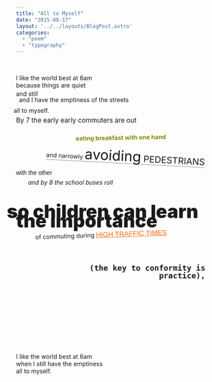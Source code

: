 ```yaml
---
title: "All to Myself"
date: "2015-08-17"
layout: '../../layouts/BlogPost.astro'
categories: 
  - "poem"
  - "typography"
---
```


<div class="atm-section">
  <p>&nbsp;</p>
  <p>I like the world best at 6am<br>because things are quiet<br><span class="atm-jar1">and still</span><br><span class="atm-jar2">and I have the emptiness of the streets</span><br><span class="atm-jar3">all to myself.</span></p>
  <p class="atm-line atm_p2-l1">By 7 the early early commuters are out</p>
  <p class="atm-line atm_p2-l2">eating breakfast with one hand</p>
  <p class="atm-line atm_p2-l3">and narrowly <span class="atm-bigger">avoiding</span><span class="atm-bigger2"> pedestrians</span></p>
  <p class="atm-line atm_p2-l4">with the other</p>
  <p class="atm-line atm_p2-l5">and by 8 the school buses roll</p>
  <p class="atm-line atm_p2-l6">so children can learn the importance</p>
  <p class="atm-line atm_p2-l7">of commuting during <span class="atm-bigger3">high traffic times</span></p>
  <p class="atm-line atm_p2-l8">(the key to conformity is practice),</p>
  <p>I like the world best at 6am<br>when I still have the emptiness<br>all to myself.</p>
</div>


<style>
p.atm-line {
  line-height: 1;
  margin-bottom: 0;
  padding-bottom: 0;
}

p.atm-line.atm_p2-l1 {
  font-size: 110%!important;
  margin-top: 2em;
  position: relative;
  bottom: 1em;
}

p.atm-line.atm_p2-l2 {
  text-indent: -1em;
  color: #888800;
  transform: rotate(-1deg);
  position: relative;
  bottom: .3em;
  text-align: center;
  font-weight: bold;
}

p.atm-line.atm_p2-l3 {
  transform: rotate(3deg) translateY(0.5em);
  text-align: center;
  border-bottom: 1px dotted;
  display: inline-block;
  position: relative;
  left: 14%;
  bottom: 0.4em;
}

span.atm-bigger {
  font-size: 33px !important;
}

span.atm-bigger2 {
  font-size: 21px !important;
  text-transform: uppercase;
}

p.atm-line.atm_p2-l4 {
  font-family: sans-serif !important;
  line-height: 1.3;
}

p.atm-line.atm_p2-l5 {
  transform: translateY(-0.5em);
  text-indent: 2em;
  font-style: italic;
}

p.atm-line.atm_p2-l6 {
  font-size: 43px !important;
  font-weight: 900;
  line-height: .5;
  text-indent: -.5em;
}

p.atm-line.atm_p2-l7 {
  transform: rotate(-2deg);
  position: relative;
  left: 9%;
  z-index: 1000;
  bottom: 0.2em;
}

span.atm-bigger3 {
  text-transform: uppercase;
  transform: rotate(6deg);
  font-size: 115%!important;
  line-height: .2;
  font-family: sans-serif !important;
  color: #ff6a13;
  text-indent: 3em;
  text-decoration: underline;
}

p.atm-line.atm_p2-l8 {
  position: relative;
  left: 6.4em;
  top: 2.5em;
  margin-bottom: 12em;
  font-size: 18px!important;
  font-weight: bold;
  max-width: 65%;
  font-family: monospace !important;
  text-align: right;
}

.atm-section {
  padding-bottom: 10em;
}

span.atm-jar1 {
    position: relative;
    top: 3px;
}

span.atm-jar2 {
    position: relative;
    left: .5em;
}

span.atm-jar3 {
    position: relative;
    top: .6em;
    left: -.4em;
}
</style>